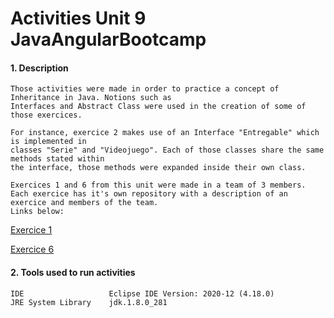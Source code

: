 # Activities Unit 9 JavaAngularBootcamp

#### 1. Description
```
Those activities were made in order to practice a concept of Inheritance in Java. Notions such as
Interfaces and Abstract Class were used in the creation of some of those exercices. 

For instance, exercice 2 makes use of an Interface "Entregable" which is implemented in 
classes "Serie" and "Videojuego". Each of those classes share the same methods stated within 
the interface, those methods were expanded inside their own class.

Exercices 1 and 6 from this unit were made in a team of 3 members.
Each exercice has it's own repository with a description of an exercice and members of the team.
Links below:
```
[Exercice 1](https://github.com/andreykiv/Electrodomesticos)

[Exercice 6](https://github.com/andreykiv/Sala-de-Cine)
#### 2. Tools used to run activities
```
IDE                   Eclipse IDE Version: 2020-12 (4.18.0)
JRE System Library    jdk.1.8.0_281  
